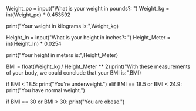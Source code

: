 Weight_po = input("What is your weight in pounds?: ")
Weight_kg = int(Weight_po) * 0.453592

print("Your weight in kilograms is:",Weight_kg)

Height_In = input("What is your height in inches?: ")
Height_Meter = int(Height_In) * 0.0254

print("Your height in meters is:",Height_Meter)

BMI = float(Weight_kg / Height_Meter ** 2)
print("With these measurements of your body, we could conclude that your BMI is:",BMI)

if BMI < 18.5:
    print("You're underweight.")
elif BMI == 18.5 or BMI < 24.9:
    print("You have normal weight.")

if BMI == 30 or BMI > 30:
    print("You are obese.")
